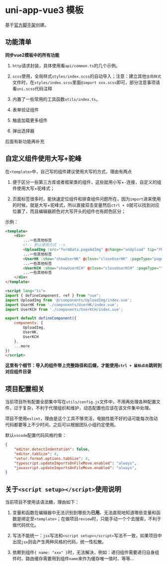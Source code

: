 # uni-app-vue3 模板

基于[官方脚手架](https://uniapp.dcloud.io/quickstart-cli.html#%E5%88%9B%E5%BB%BAuni-app)创建。

## 功能清单

**同步vue2模板中的所有功能**

1. `http`请求封装，具体使用看`api/common.ts`的几个示例。

2. `scss`使用，全局样式`styles/index.scss`的自动导入；注意：建立其他`全局样式`文件时，在`styles/index.scss`里面`@import xxx.scss`即可，部分注意事项请看`uni.scss`代码注释

3. 内置了一些常用的工具函数`utils/index.ts`。

4. 表单验证组件

5. 触底加载更多组件

6. 弹出选择器


后面有新功能再补充

## 自定义组件使用大写+驼峰

在`<template>`中，自己写的组件建议使用大写的方式，理由有两点

1. 便于区分一些第三方库或者框架类的组件，这些就用小写+`-`连接，自定义的组件使用大写+驼峰式；

2. 页面标签很多时，能快速定位组件和排查组件问题所在，因为`import`进来使用的时候，就是大写+驼峰式，所以直接双击变量然后`ctrl + D`就可以找到对应位置了，而且编辑器颜色对大写开头的组件也有颜色区分；

示例：

```html
<template>
    <div>
        ...一些其他标签
        <!-- 默认使用方式 -->
        <UploadImg :src="formData.pageAdImg" @change="onUpload" tip="尺寸规格：750px * 391px" />
        ...一些其他标签
        <UserHK :show="showUserHK" @close="closeUserHK" :pageType="pageType" @update="getHkUsers" />
        ...一些其他标签
        <UserKCH :show="showUserKCH" @close="closeUserKCH" :pageType="typeKCH" @update="getKchUsers" :info="infoUserKCH" />
        ...一些其他标签
    </div>
</template>

<script lang="ts">
import { defineComponent, ref } from "vue";
import UploadImg from '@/components/UploadImg/index.vue';
import UserHK from './components/UserHK/index.vue';
import UserKCH from './components/UserKCH/index.vue';

export default defineComponent({
    components: {
        UploadImg,
        UserHK,
        UserKCH
    },
    ...more
})
</script>
```
**这里有个细节：导入的组件带上完整路径和后缀，才能使用`ctrl + 鼠标点击`跳转到对应组件目录**

## 项目配置相关

当前项目所有配置全部集中写在`utils/config.js`文件中，不用再处理各种配置文件，过于复杂，不利于代理组织和维护，动态配置也应该在该文件集中处理。

项目不使用`eslint`，理由是这个工具不够灵活，电脑性能不好的话可能每次改动代码都要等上不少时间，之后可以根据团队小组约定使用。

默认`vscode`配置代码风格约束：

```json
{
    "editor.detectIndentation": false,
    "editor.tabSize": 4,
    "vetur.format.options.tabSize": 4,
    "typescript.updateImportsOnFileMove.enabled": "always",
    "javascript.updateImportsOnFileMove.enabled": "always",
}
```

## 关于`<script setup></script>`使用说明

当前项目不使用该语法糖，理由如下：

1. 变量和函数在编辑器中无法识别到哪些为**已用**、无法直观地知道哪些变量和函数是绑定至`<template>`；在做项目`review`时，只能手动一个个去搜索，不利于做代码优化。

2. 写法不能统一：`jsx`写法和`<script setup></script>`写法不一致，如果项目中出现`jsx`则会产生两种风格的代码，统一性松散。

3. 依赖到组件`{ name: "xxx" }`时，无法解决，例如：递归组件需要递归自身组件时、路由缓存需要用到组件`name`来作为缓存唯一值时、等等...

